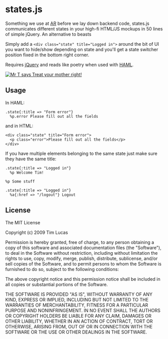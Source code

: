 <script type="text/javascript" src="http://ajax.googleapis.com/ajax/libs/jquery/1.3.2/jquery.min.js"></script>
<script type="text/javascript" src="http://github.com/toolmantim/states.js/raw/master/states.js"></script>

states.js
=========

Something we use at [AR](http://agencyrainford.com/) before we lay down backend code, states.js communicates different states in your high-fi HTML/JS mockups in 50 lines of simple jQuery. An alternative to beasts 

Simply add a `<div class="state" title="Logged in">` around the bit of UI you want to hide/show depending on state and you'll get a state switcher position fixed in the bottom right corner.

Requires [jQuery](http://jquery.com/) and reads like poetry when used with [HAML](http://haml.hamptoncatlin.com/).

<div class="state" title="Mr T">
  <p><a href="http://www.youtube.com/watch?v=7_rBidCkJxo"><img src="http://img.youtube.com/vi/7_rBidCkJxo/default.jpg?h=60&w=80&sigh=__ln2ZuG0fbeFSNyZej5xCbo6F0rY=" alt="Mr T says Treat your mother right!" /></a></p>
</div>

Usage
-----

In HAML:

    .state{:title => "Form error"}
      %p.error Please fill out all the fields
      
and in HTML:

    <div class="state" title="Form error">
      <p class="error">Please fill out all the fields</p>
    </div>

If you have multiple elements belonging to the same state just make sure they have the same title:

    .state{:title => "Logged in"}
      %p Welcome Tim!
  
    %p Some stuff
  
    .state{:title => "Logged in"}
      %a{:href => "/logout"} Logout

License
-------

The MIT License

Copyright (c) 2009 Tim Lucas

Permission is hereby granted, free of charge, to any person obtaining a copy
of this software and associated documentation files (the "Software"), to deal
in the Software without restriction, including without limitation the rights
to use, copy, modify, merge, publish, distribute, sublicense, and/or sell
copies of the Software, and to permit persons to whom the Software is
furnished to do so, subject to the following conditions:

The above copyright notice and this permission notice shall be included in
all copies or substantial portions of the Software.

THE SOFTWARE IS PROVIDED "AS IS", WITHOUT WARRANTY OF ANY KIND, EXPRESS OR
IMPLIED, INCLUDING BUT NOT LIMITED TO THE WARRANTIES OF MERCHANTABILITY,
FITNESS FOR A PARTICULAR PURPOSE AND NONINFRINGEMENT. IN NO EVENT SHALL THE
AUTHORS OR COPYRIGHT HOLDERS BE LIABLE FOR ANY CLAIM, DAMAGES OR OTHER
LIABILITY, WHETHER IN AN ACTION OF CONTRACT, TORT OR OTHERWISE, ARISING FROM,
OUT OF OR IN CONNECTION WITH THE SOFTWARE OR THE USE OR OTHER DEALINGS IN
THE SOFTWARE.